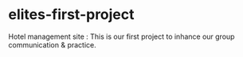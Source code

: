 # elites-first-project
Hotel management site : This is our first project to inhance our group communication &amp; practice.
